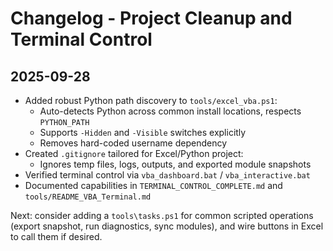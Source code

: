 # Changelog - Project Cleanup and Terminal Control

## 2025-09-28

- Added robust Python path discovery to `tools/excel_vba.ps1`:
  - Auto-detects Python across common install locations, respects `PYTHON_PATH`
  - Supports `-Hidden` and `-Visible` switches explicitly
  - Removes hard-coded username dependency
- Created `.gitignore` tailored for Excel/Python project:
  - Ignores temp files, logs, outputs, and exported module snapshots
- Verified terminal control via `vba_dashboard.bat` / `vba_interactive.bat`
- Documented capabilities in `TERMINAL_CONTROL_COMPLETE.md` and `tools/README_VBA_Terminal.md`

Next: consider adding a `tools\tasks.ps1` for common scripted operations (export snapshot, run diagnostics, sync modules), and wire buttons in Excel to call them if desired.
